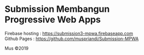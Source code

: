 # Submission Membangun Progressive Web Apps

Firebase hosting : https://submission3-mpwa.firebaseapp.com<br>
Github Pages : https://github.com/muspriandi/Submission-MPWA

Mus &copy;2019